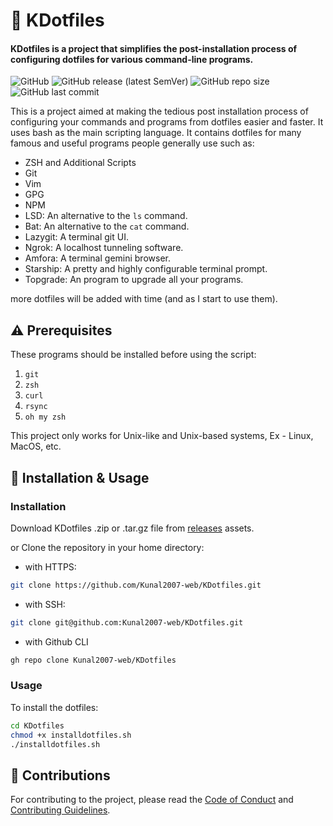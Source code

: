 # 🚀 KDotfiles
#### KDotfiles is a project that simplifies the post-installation process of configuring dotfiles for various command-line programs.

![GitHub](https://img.shields.io/github/license/Kunal2007-web/KDotfiles?color=blue&label=License&style=for-the-badge)
![GitHub release (latest SemVer)](https://img.shields.io/github/v/release/Kunal2007-web/KDotfiles?color=g&display_name=tag&label=release&sort=semver&style=for-the-badge)
![GitHub repo size](https://img.shields.io/github/repo-size/Kunal2007-web/KDotfiles?style=for-the-badge)
![GitHub last commit](https://img.shields.io/github/last-commit/Kunal2007-web/KDotfiles?style=for-the-badge)

This is a project aimed at making the tedious post installation process of configuring your commands and programs from dotfiles easier and faster. It uses bash as the main scripting language. It contains dotfiles for many famous and useful programs people generally use such as:

* ZSH and Additional Scripts
* Git
* Vim
* GPG
* NPM
* LSD: An alternative to the `ls` command.
* Bat: An alternative to the `cat` command.
* Lazygit: A terminal git UI.
* Ngrok: A localhost tunneling software.
* Amfora: A terminal gemini browser.
* Starship: A pretty and highly configurable terminal prompt.
* Topgrade: An program to upgrade all your programs.

more dotfiles will be added with time (and as I start to use them).

## ⚠️ Prerequisites

These programs should be installed before using the script:

1. `git`
2. `zsh`
3. `curl`
4. `rsync`
5. `oh my zsh`

This project only works for Unix-like and Unix-based systems, Ex - Linux, MacOS, etc.

## 💾 Installation & Usage

### Installation

Download KDotfiles .zip or .tar.gz file from [releases](https://github.com/Kunal2007-web/KDotfiles/releases) assets.

or Clone the repository in your home directory:

* with HTTPS:

``` bash
git clone https://github.com/Kunal2007-web/KDotfiles.git
```

* with SSH:

```bash
git clone git@github.com:Kunal2007-web/KDotfiles.git
```

* with Github CLI

```bash
gh repo clone Kunal2007-web/KDotfiles
```

### Usage

To install the dotfiles:

```bash
cd KDotfiles
chmod +x installdotfiles.sh
./installdotfiles.sh
```

## 🤝 Contributions

For contributing to the project, please read the [Code of Conduct](https://github.com/Kunal2007-web/KDotfiles/blob/main/docs/CODE_OF_CONDUCT.md) and [Contributing Guidelines](https://github.com/Kunal2007-web/KDotfiles/blob/main/docs/CONTRIBUTING.md).
